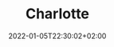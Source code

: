 ---
title: Biographie Charlotte
date: 2022-01-05T22:30:02+02:00
draft: false
description: Biographie de Charlotte Klinke
title: Charlotte
text_groups:
  - namel: Charlotte Klinke
    email: "charlotte@marmotteproductions.ch"
  - name: <img src="/marmotteprod-siteproto/img/charlotte.png">
    description: <p>Charlotte Klinke décide en 2012 de partir en France, à Dunkerque d’abord, puis à Lille. Passionnée par la recherche, l’écriture et l’analyse critique, elle y obtient une licence en études cinématographiques délivrée par l’Université de Lille 3 puis débute un master international, dont un semestre se fait à l’Université de Liège, en Belgique. En possession de sa maîtrise en études cinématographiques et arts audiovisuels, elle est rappelée sur le sol helvétique, où elle termine brillamment son master en études du cinéma avec spécialisation « Théories et pratiques du cinéma », notamment en économie, à l’université de Lausanne. </p> <br> <p> En 2017, elle est membre du Jury Réseau Cinéma CH du FIFF, cette même année elle participera à la Documentary Summer School de Locarno et interviendra au Gymnase de Nyon en tant que médiatrice culturelle en 2017 et 2019. </p> <br> <p> Parallèlement à ses études, Charlotte travaillera plusieurs années en tant qu’auxiliaire projectionniste. Son diplôme en poche, elle est d’abord retenue comme enseignante à SAE Institute à Genève avant de devenir Head du département Digital Film. En collaboration avec son équipe, elle structure la formation et accompagne les étudiants dans la production de leurs films ; de l’écriture du scénario au montage. </p> <br> <p> Charlotte va participer à des tournages, intervenir en tant que chroniqueuse invitée pour le podcast Le Saloon, modérer certaines animations scolaires et projections publiques pour Roadmovie puis, enfin, décider en 2020 de créer sa société de production. Si depuis plusieurs années ce n’était que fantasme, l’envie de produire les films de sa sœur Juliette Klinke, réalisatrice, devient un véritable moteur pour ce nouveau choix professionnel. </p>
---